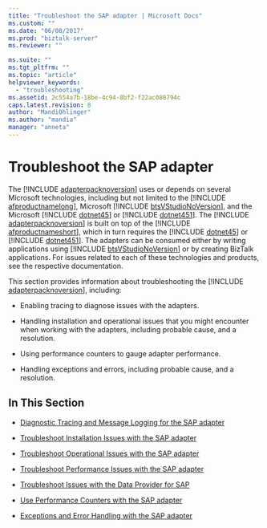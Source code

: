 ```yaml
---
title: "Troubleshoot the SAP adapter | Microsoft Docs"
ms.custom: ""
ms.date: "06/08/2017"
ms.prod: "biztalk-server"
ms.reviewer: ""

ms.suite: ""
ms.tgt_pltfrm: ""
ms.topic: "article"
helpviewer_keywords: 
  - "troubleshooting"
ms.assetid: 2c554a7b-18be-4c94-8bf2-f22ac080794c
caps.latest.revision: 8
author: "MandiOhlinger"
ms.author: "mandia"
manager: "anneta"
---
```

# Troubleshoot the SAP adapter
The [!INCLUDE [adapterpacknoversion](../../includes/adapterpacknoversion-md.md)] uses or depends on several Microsoft technologies, including but not limited to the [!INCLUDE [afproductnamelong](../../includes/afproductnamelong-md.md)], Microsoft [!INCLUDE [btsVStudioNoVersion](../../includes/btsvstudionoversion-md.md)], and the Microsoft [!INCLUDE [dotnet45](../../includes/dotnet45-md.md)] or [!INCLUDE [dotnet451](../../includes/dotnet451-md.md)]. The [!INCLUDE [adapterpacknoversion](../../includes/adapterpacknoversion-md.md)] is built on top of the [!INCLUDE [afproductnameshort](../../includes/afproductnameshort-md.md)], which in turn requires the [!INCLUDE [dotnet45](../../includes/dotnet45-md.md)] or [!INCLUDE [dotnet451](../../includes/dotnet451-md.md)]. The adapters can be consumed either by writing applications using [!INCLUDE [btsVStudioNoVersion](../../includes/btsvstudionoversion-md.md)] or by creating BizTalk applications. For issues related to each of these technologies and products, see the respective documentation.  
  
 This section provides information about troubleshooting the [!INCLUDE [adapterpacknoversion](../../includes/adapterpacknoversion-md.md)], including:  
  
-   Enabling tracing to diagnose issues with the adapters.  
  
-   Handling installation and operational issues that you might encounter when working with the adapters, including probable cause, and a resolution.  
  
-   Using performance counters to gauge adapter performance.  
  
-   Handling exceptions and errors, including probable cause, and a resolution.  
  
## In This Section  
  
-   [Diagnostic Tracing and Message Logging for the SAP adapter](../../adapters-and-accelerators/adapter-sap/diagnostic-tracing-and-message-logging-for-the-sap-adapter.md)  
  
-   [Troubleshoot Installation Issues with the SAP adapter](../../adapters-and-accelerators/adapter-sap/troubleshoot-installation-issues-with-the-sap-adapter.md)  
  
-   [Troubleshoot Operational Issues with the SAP adapter](../../adapters-and-accelerators/adapter-sap/troubleshoot-operational-issues-with-the-sap-adapter.md)  
  
-   [Troubleshoot Performance Issues with the SAP adapter](../../adapters-and-accelerators/adapter-sap/troubleshoot-performance-issues-with-the-sap-adapter.md)  
  
-   [Troubleshoot Issues with the Data Provider for SAP](../../adapters-and-accelerators/adapter-sap/troubleshoot-issues-with-the-data-provider-for-sap.md)  
  
-   [Use Performance Counters with the SAP adapter](../../adapters-and-accelerators/adapter-sap/use-performance-counters-with-the-sap-adapter.md)  
  
-   [Exceptions and Error Handling with the SAP adapter](../../adapters-and-accelerators/adapter-sap/exceptions-and-error-handling-with-the-sap-adapter.md)